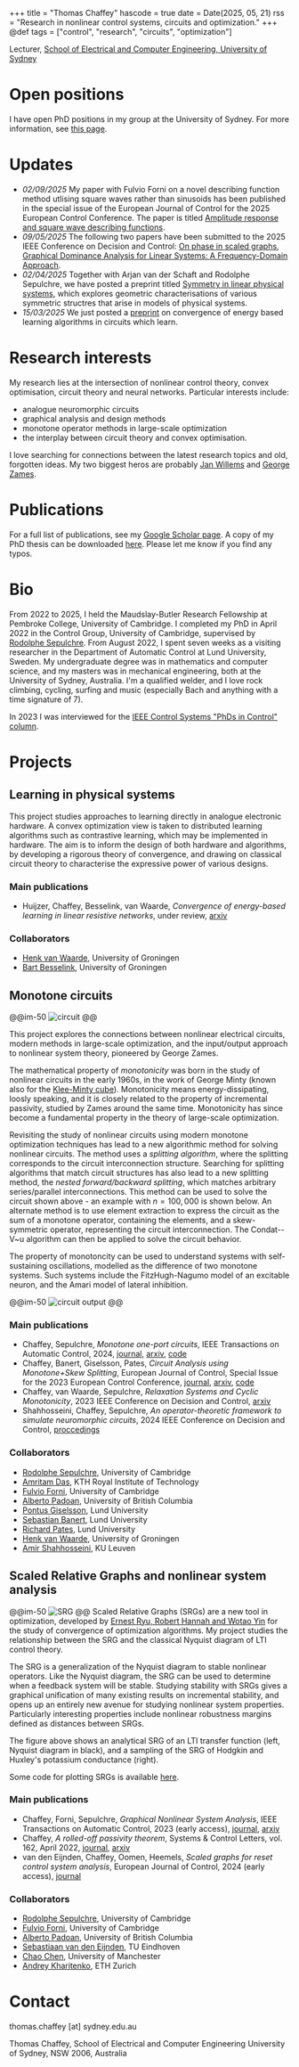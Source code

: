 +++
title = "Thomas Chaffey"
hascode = true
date = Date(2025, 05, 21)
rss = "Research in nonlinear control systems, circuits and optimization."
+++
@def tags = ["control", "research", "circuits", "optimization"]

Lecturer, [School of Electrical and Computer Engineering, University of Sydney](https://www.sydney.edu.au/engineering/about/our-people/academic-staff/thomas-chaffey.html)

# Open positions
I have open PhD positions in my group at the University of Sydney. For more information, see [this page](https://www.sydney.edu.au/research/opportunities/3625.html).

# Updates

* *02/09/2025* My paper with Fulvio Forni on a novel describing function method utlising square waves rather than sinusoids has been published in the special issue of the European Journal of Control for the 2025 European Control Conference.  The paper is titled [Amplitude response and square wave describing functions](https://doi.org/10.1016/j.ejcon.2025.101310).
* *09/05/2025* The following two papers have been submitted to the 2025 IEEE Conference on Decision and Control: [On phase in scaled graphs](https://arxiv.org/abs/2504.21448), [Graphical Dominance Analysis for Linear Systems: A Frequency-Domain Approach](https://arxiv.org/abs/2504.14394).
* *02/04/2025* Together with Arjan van der Schaft and Rodolphe Sepulchre, we have posted a preprint titled [Symmetry in linear physical systems](https://arxiv.org/abs/2504.02062), which explores geometric characterisations of various symmetric structres that arise in models of physical systems.
* *15/03/2025* We just posted a [preprint](https://arxiv.org/abs/2503.00349) on convergence of energy based learning algorithms in circuits which learn.

# Research interests
My research lies at the intersection of nonlinear control theory, convex optimisation, circuit theory and neural networks.  Particular interests include:

* analogue neuromorphic circuits
* graphical analysis and design methods
* monotone operator methods in large-scale optimization
* the interplay between circuit theory and convex optimisation.

I love searching for connections between the latest research topics and old, forgotten ideas.  My two biggest heros are probably [Jan Willems](https://homes.esat.kuleuven.be/~sistawww/smc/jwillems/) and [George Zames](http://www.mit.edu/~mitter/publications/85_legacy_zames_IEEEAC.pdf).

# Publications
For a full list of publications, see my [Google Scholar page](https://scholar.google.nl/citations?user=mpR3WKgAAAAJ&hl=en).  A copy of my PhD thesis can be downloaded [here](/assets/pdf/Tom_thesis.pdf).  Please let me know if you find any typos.

# Bio

From 2022 to 2025, I held the Maudslay-Butler Research Fellowship at Pembroke College, University of Cambridge.  I completed my PhD in April 2022 in the Control Group, University of Cambridge, supervised by [Rodolphe Sepulchre](https://sites.google.com/site/rsepulchre/).  From August 2022, I spent seven weeks as a visiting researcher in the Department of Automatic Control at Lund University, Sweden.  My undergraduate degree was in mathematics and computer science, and my masters was in mechanical engineering, both at the University of Sydney, Australia.  I'm a qualified welder, and I love rock climbing, cycling, surfing and music (especially Bach and anything with a time signature of 7).

In 2023 I was interviewed for the [IEEE Control Systems "PhDs in Control" column](https://ieeexplore.ieee.org/document/10015605).


# Projects

## Learning in physical systems

This project studies approaches to learning directly in analogue electronic hardware.  A convex optimization view is taken to distributed learning algorithms such as contrastive learning, which may be implemented in hardware.  The aim is to inform the design of both hardware and algorithms, by developing a rigorous theory of convergence, and drawing on classical circuit theory to characterise the expressive power of various designs.

### Main publications
* Huijzer, Chaffey, Besselink, van Waarde, *Convergence of energy-based learning in linear resistive networks*, under review, [arxiv](https://arxiv.org/abs/2503.00349)

### Collaborators
* [Henk van Waarde](https://henkvanwaarde.github.io/), University of Groningen
* [Bart Besselink](https://www.math.rug.nl/~besselink/), University of Groningen


## Monotone circuits

@@im-50
![circuit](/assets/images/monotone-circuit.svg)
@@

This project explores the connections between nonlinear electrical circuits, modern methods in large-scale optimization, and the input/output approach to nonlinear system theory, pioneered by George Zames.  

The mathematical property of *monotonicity* was born in the study of nonlinear circuits in the early 1960s, in the work of George Minty (known also for the [Klee-Minty cube](https://en.wikipedia.org/wiki/Klee%E2%80%93Minty_cube)).  Monotonicity means energy-dissipating, loosly speaking, and it is closely related to the property of incremental passivity, studied by Zames around the same time.  Monotonicity has since become a fundamental property in the theory of large-scale optimization.  

Revisiting the study of nonlinear circuits using modern monotone optimization techniques has lead to a new algorithmic method for solving nonlinear circuits.  The method uses a *splitting algorithm*, where the splitting corresponds to the circuit interconnection structure.  Searching for splitting algorithms that match circuit structures has also lead to a new splitting method, the *nested forward/backward splitting*, which matches arbitrary series/parallel interconnections.  This method can be used to solve the circuit shown above - an example with $n=100,000$ is shown below.  An alternate method is to use element extraction to express the circuit as the sum of a monotone operator, containing the elements, and a skew-symmetric operator, representing the circuit interconnection.  The Condat--V\~u algorithm can then be applied to solve the circuit behavior.

The property of monotoncity can be used to understand systems with self-sustaining oscillations, modelled as the difference of two monotone systems.  Such systems include the FitzHugh-Nagumo model of an excitable neuron, and the Amari model of lateral inhibition.

@@im-50
![circuit output](/assets/images/monotone-output.svg)
@@

### Main publications
* Chaffey, Sepulchre, *Monotone one-port circuits*, IEEE Transactions on Automatic Control, 2024, [journal](https://ieeexplore.ieee.org/document/10121908), [arxiv](https://arxiv.org/abs/2111.15407), [code](https://github.com/ThomasChaffey/monotone-one-port-circuits)
* Chaffey, Banert, Giselsson, Pates, *Circuit Analysis using Monotone+Skew Splitting*, European Journal of Control, Special Issue for the 2023 European Control Conference, [journal](https://doi.org/10.1016/j.ejcon.2023.100854), [arxiv](https://arxiv.org/abs/2211.14010), [code](https://github.com/ThomasChaffey/circuit-analysis-using-monotone-skew-splitting)
* Chaffey, van Waarde, Sepulchre, *Relaxation Systems and Cyclic Monotonicity*, 2023 IEEE Conference on Decision and Control, [arxiv](https://arxiv.org/abs/2312.03389)
* Shahhosseini, Chaffey, Sepulchre, *An operator-theoretic framework to simulate neuromorphic circuits*, 2024 IEEE Conference on Decision and Control, [proccedings](https://ieeexplore.ieee.org/stamp/stamp.jsp?arnumber=10886469)

### Collaborators
* [Rodolphe Sepulchre](https://sites.google.com/site/rsepulchre/), University of Cambridge
* [Amritam Das](http://amritamdas.com/), KTH Royal Institute of Technology
* [Fulvio Forni](https://sites.google.com/site/fulvioforni/), University of Cambridge
* [Alberto Padoan](https://albertopadoan.com), University of British Columbia
* [Pontus Giselsson](https://www.control.lth.se/personnel-old/pontus-giselsson/), Lund University
* [Sebastian Banert](https://www.lunduniversity.lu.se/lucat/user/a76b6f949674be884b44ee412a8740e2), Lund University
* [Richard Pates](https://www.richardpates.com/), Lund University
* [Henk van Waarde](https://henkvanwaarde.github.io/), University of Groningen
* [Amir Shahhosseini](https://scholar.google.com/citations?user=1AUGWr4AAAAJ&hl=en), KU Leuven

## Scaled Relative Graphs and nonlinear system analysis

@@im-50
![SRG](/assets/images/srg.svg)
@@
Scaled Relative Graphs (SRGs) are a new tool in optimization, developed by [Ernest Ryu, Robert Hannah and Wotao Yin](https://link.springer.com/article/10.1007/s10107-021-01639-w) for the study of convergence of optimization algorithms.  My project studies the relationship between the SRG and the classical Nyquist diagram of LTI control theory.  

The SRG is a generalization of the Nyquist diagram to stable nonlinear operators.  Like the Nyquist diagram, the SRG can be used to determine when a feedback system will be stable.  Studying stability with SRGs gives a graphical unification of many existing results on incremental stability, and opens up an entirely new avenue for studying nonlinear system properties.  Particularly interesting properties include nonlinear robustness margins defined as distances between SRGs.  

The figure above shows an analytical SRG of an LTI transfer function (left, Nyquist diagram in black), and a sampling of the SRG of Hodgkin and Huxley's potassium conductance (right).

Some code for plotting SRGs is available [here](https://github.com/ThomasChaffey/Linear-SRG).

### Main publications
* Chaffey, Forni, Sepulchre, *Graphical Nonlinear System Analysis*, IEEE Transactions on Automatic Control, 2023 (early access), [journal](https://ieeexplore.ieee.org/document/10005799), [arxiv](https://arxiv.org/abs/2107.11272)
* Chaffey, *A rolled-off passivity theorem*, Systems & Control Letters, vol. 162, April 2022, [journal](https://www.sciencedirect.com/science/article/pii/S0167691122000421), [arxiv](https://arxiv.org/abs/2108.07634)
* van den Eijnden, Chaffey, Oomen, Heemels, *Scaled graphs for reset control system analysis*, European Journal of Control, 2024 (early access), [journal](https://www.sciencedirect.com/science/article/pii/S0947358024001109?via%3Dihub)

### Collaborators
* [Rodolphe Sepulchre](https://sites.google.com/site/rsepulchre/), University of Cambridge
* [Fulvio Forni](https://sites.google.com/site/fulvioforni/), University of Cambridge
* [Alberto Padoan](https://albertopadoan.com), University of British Columbia
* [Sebastiaan van den Eijnden](https://research.tue.nl/en/persons/sebastiaan-jam-van-den-eijnden), TU Eindhoven
* [Chao Chen](https://research.manchester.ac.uk/en/persons/chao-chen), University of Manchester
* [Andrey Kharitenko](https://nccr-automation.ch/index.php/about/people/andrey-kharitenko), ETH Zurich


# Contact
thomas.chaffey [at] sydney.edu.au

Thomas Chaffey,
School of Electrical and Computer Engineering
University of Sydney,
NSW 2006, Australia
